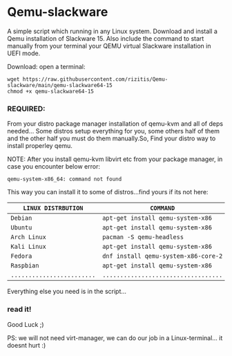 # Qemu-slackware
A simple script which running in any Linux system.
Download and install a Qemu installation of Slackware 15.
Also include the command to start manually from your terminal your QEMU virtual Slackware installation in UEFI mode. 

Download: open a terminal:
```
wget https://raw.githubusercontent.com/rizitis/Qemu-slackware/main/qemu-slackware64-15
chmod +x qemu-slackware64-15
```


### REQUIRED: 

From your distro package manager installation of qemu-kvm and all of deps needed... Some distros setup everything for you, some others half of them and  the other half you must do them manually.So, Find your distro way to install properley qemu.


NOTE: After you install qemu-kvm libvirt etc from your package manager, in case you encounter below error:
```
qemu-system-x86_64: command not found
```
This way you can install it to some of distros...find yours if its not here:
<br>

| `LINUX DISTRBUTION`        | `COMMAND`                            |
|----------------------------|--------------------------------------|
| `Debian`                   | `apt-get install qemu-system-x86`    | 
| `Ubuntu`                   | `apt-get install qemu-system-x86`    | 
| `Arch Linux`               | `pacman -S qemu-headless`            | 
| `Kali Linux`               | `apt-get install qemu-system-x86`    | 
| `Fedora`                   | `dnf install qemu-system-x86-core-2` | 
| `Raspbian`                 | `apt-get install qemu-system-x86`    | 
| `........................` | `..................................` | 



Everything else you need is in the script...
### read it!


Good Luck ;)


PS: we will not need virt-manager, we can do our job in a Linux-terminal... it doesnt hurt :) 
